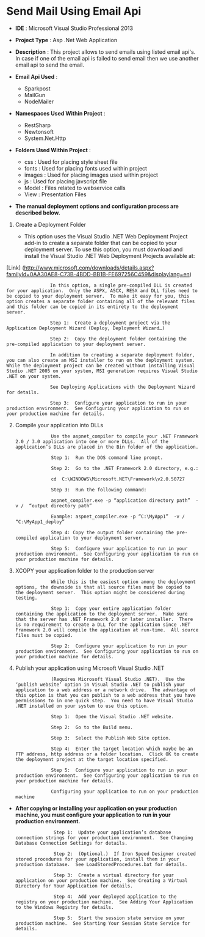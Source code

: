 ﻿Send Mail Using Email Api
=========================
 
 * **IDE** : Microsoft Visual Studio Professional 2013

 * **Project Type** : Asp .Net Web Application

 * **Description** : This project allows to send emails using listed email api's. In case if one of the email api 
                 is failed to send email then we use another email api to send the email.

 * **Email Api Used** :

   * Sparkpost
   * MailGun
   * NodeMailer

 * **Namespaces Used Within Project** :

   * RestSharp
   * Newtonsoft
   * System.Net.Http

* **Folders Used Within Project** :

   * css : Used for placing style sheet file
   * fonts : Used for placing fonts used within project
   * images : Used for placing images used within project
   * js : Used for placing javscript file  
   * Model : Files related to webservice calls 
   * View : Presentation Files



*  **The manual deployment options and configuration process are described below.**

1. Create a Deployment Folder

   * This option uses the Visual Studio .NET Web Deployment Project add-in to create a separate folder that can be copied to your deployment server.  To use this option, you must download and install the Visual Studio .NET Web Deployment Projects available at:

  [Link] (http://www.microsoft.com/downloads/details.aspx?familyId=0AA30AE8-C73B-4BDD-BB1B-FE697256C459&displaylang=en)

                    In this option, a single pre-compiled DLL is created for your application.  Only the ASPX, ASCX, RESX and DLL files need to be copied to your deployment server.  To make it easy for you, this option creates a separate folder containing all of the relevant files and this folder can be copied in its entirety to the deployment server.

                    Step 1:  Create a deployment project via the Application Deployment Wizard (Deploy, Deployment Wizard…)

                    Step 2:  Copy the deployment folder containing the pre-compiled application to your deployment server.

                    In addition to creating a separate deployment folder, you can also create an MSI installer to run on the deployment system.  While the deployment project can be created without installing Visual Studio .NET 2005 on your system, MSI generation requires Visual Studio .NET on your system.

                    See Deploying Applications with the Deployment Wizard for details.

                    Step 3:  Configure your application to run in your production environment.  See Configuring your application to run on your production machine for details.

2. Compile your application into DLLs

                    Use the aspnet_compiler to compile your .NET Framework 2.0 / 3.0 application into one or more DLLs.  All of the application’s DLLs are placed in the Bin folder of the application.

                    Step 1:  Run the DOS command line prompt.

                    Step 2:  Go to the .NET Framework 2.0 directory, e.g.:

                    cd  C:\WINDOWS\Microsoft.NET\Framework\v2.0.50727

                    Step 3:  Run the following command:

                    aspnet_compiler.exe -p “application directory path”  -v /  “output directory path”

                    Example: aspnet_compiler.exe -p “C:\MyApp1”  -v /  “C:\MyApp1_deploy”

                    Step 4: Copy the output folder containing the pre-compiled application to your deployment server.

                    Step 5:  Configure your application to run in your production environment.  See Configuring your application to run on your production machine for details.

3. XCOPY your application folder to the production server

                    While this is the easiest option among the deployment options, the downside is that all source files must be copied to the deployment server.  This option might be considered during testing.

                    Step 1:  Copy your entire application folder containing the application to the deployment server.  Make sure that the server has .NET Framework 2.0 or later installer.  There is no requirement to create a DLL for the application since .NET Framework 2.0 will compile the application at run-time.  All source files must be copied.

                    Step 2:  Configure your application to run in your production environment.  See Configuring your application to run on your production machine for details.

4. Publish your application using Microsoft Visual Studio .NET

                    (Requires Microsoft Visual Studio .NET).  Use the ‘publish website’ option in Visual Studio .NET to publish your application to a web address or a network drive.  The advantage of this option is that you can publish to a web address that you have permissions to in one quick step.  You need to have Visual Studio .NET installed on your system to use this option.

                    Step 1:  Open the Visual Studio .NET website.

                    Step 2:  Go to the Build menu.

                    Step 3:  Select the Publish Web Site option.

                    Step 4:  Enter the target location which maybe be an FTP address, http address or a folder location.  Click OK to create the deployment project at the target location specified.

                    Step 5:  Configure your application to run in your production environment.  See Configuring your application to run on your production machine for details.

                    Configuring your application to run on your production machine

* **After copying or installing your application on your production machine, you must configure your application to run in your production environment.**

                    Step 1:  Update your application’s database connection strings for your production environment.  See Changing Database Connection Settings for details.

                    Step 2:  (Optional.)  If Iron Speed Designer created stored procedures for your application, install them in your production database.  See LoadStoredProcedures.bat for details.

                    Step 3:  Create a virtual directory for your application on your production machine.  See Creating a Virtual Directory for Your Application for details.

                    Step 4:  Add your deployed application to the registry on your production machine.  See Adding Your Application to the Windows Registry for details.

                    Step 5:  Start the session state service on your production machine.  See Starting Your Session State Service for details.

 